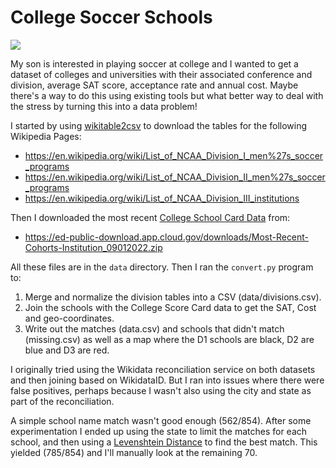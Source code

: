 # College Soccer Schools

<a href="https://edsu.github.io/soccer-schools/map/"><img style="max-width: 800" src="https://github.com/edsu/soccer-schools/blob/main/images/map.png?raw=true"></a>

My son is interested in playing soccer at college and I wanted to get a dataset
of colleges and universities with their associated conference and division,
average SAT score, acceptance rate and annual cost. Maybe there's a way to do
this using existing tools but what better way to deal with the stress by
turning this into a data problem! 

I started by using [wikitable2csv] to download the tables for the following Wikipedia Pages:

- https://en.wikipedia.org/wiki/List_of_NCAA_Division_I_men%27s_soccer_programs
- https://en.wikipedia.org/wiki/List_of_NCAA_Division_II_men%27s_soccer_programs
- https://en.wikipedia.org/wiki/List_of_NCAA_Division_III_institutions

Then I downloaded the most recent [College School Card Data] from:

- https://ed-public-download.app.cloud.gov/downloads/Most-Recent-Cohorts-Institution_09012022.zip

All these files are in the `data` directory. Then I ran the `convert.py` program to:

1. Merge and normalize the division tables into a CSV (data/divisions.csv).
2. Join the schools with the College Score Card data to get the SAT, Cost and geo-coordinates.
3. Write out the matches (data.csv) and schools that didn't match (missing.csv) as well as a map where the D1 schools are black, D2 are blue and D3 are red.


I originally tried using the Wikidata reconciliation service on both datasets and then joining based on WikidataID. But I ran into issues where there were false positives, perhaps because I wasn't also using the city and state as part of the reconciliation.

A simple school name match wasn't good enough (562/854). After some experimentation I ended up using the state to limit the matches for each school, and then using a [Levenshtein Distance](https://en.wikipedia.org/wiki/Levenshtein_distance) to find the best match. This yielded (785/854) and I'll manually look at the remaining 70.

[wikitable2csv]: https://wikitable2csv.ggor.de/ 
[College School Card Data]: https://collegescorecard.ed.gov/data/
